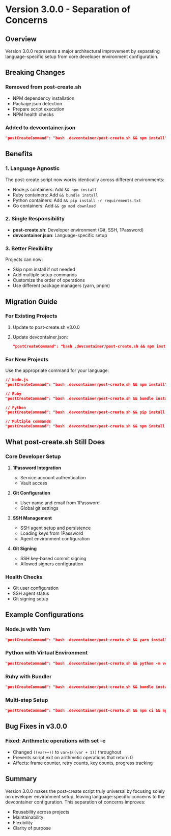 # Version 3.0.0 - Separation of Concerns

## Overview

Version 3.0.0 represents a major architectural improvement by separating language-specific setup from core developer environment configuration.

## Breaking Changes

### Removed from post-create.sh

- NPM dependency installation
- Package.json detection
- Prepare script execution
- NPM health checks

### Added to devcontainer.json

```json
"postCreateCommand": "bash .devcontainer/post-create.sh && npm install"
```

## Benefits

### 1. **Language Agnostic**

The post-create script now works identically across different environments:

- Node.js containers: Add `&& npm install`
- Ruby containers: Add `&& bundle install`
- Python containers: Add `&& pip install -r requirements.txt`
- Go containers: Add `&& go mod download`

### 2. **Single Responsibility**

- **post-create.sh**: Developer environment (Git, SSH, 1Password)
- **devcontainer.json**: Language-specific setup

### 3. **Better Flexibility**

Projects can now:

- Skip npm install if not needed
- Add multiple setup commands
- Customize the order of operations
- Use different package managers (yarn, pnpm)

## Migration Guide

### For Existing Projects

1. Update to post-create.sh v3.0.0
2. Update devcontainer.json:

   ```json
   "postCreateCommand": "bash .devcontainer/post-create.sh && npm install"
   ```

### For New Projects

Use the appropriate command for your language:

```json
// Node.js
"postCreateCommand": "bash .devcontainer/post-create.sh && npm install"

// Ruby
"postCreateCommand": "bash .devcontainer/post-create.sh && bundle install"

// Python
"postCreateCommand": "bash .devcontainer/post-create.sh && pip install -r requirements.txt"

// Multiple commands
"postCreateCommand": "bash .devcontainer/post-create.sh && npm install && npm run prepare"
```

## What post-create.sh Still Does

### Core Developer Setup

1. **1Password Integration**
   - Service account authentication
   - Vault access

2. **Git Configuration**
   - User name and email from 1Password
   - Global git settings

3. **SSH Management**
   - SSH agent setup and persistence
   - Loading keys from 1Password
   - Agent environment configuration

4. **Git Signing**
   - SSH key-based commit signing
   - Allowed signers configuration

### Health Checks

- Git user configuration
- SSH agent status
- Git signing setup

## Example Configurations

### Node.js with Yarn

```json
"postCreateCommand": "bash .devcontainer/post-create.sh && yarn install"
```

### Python with Virtual Environment

```json
"postCreateCommand": "bash .devcontainer/post-create.sh && python -m venv .venv && .venv/bin/pip install -r requirements.txt"
```

### Ruby with Bundler

```json
"postCreateCommand": "bash .devcontainer/post-create.sh && bundle install --path vendor/bundle"
```

### Multi-step Setup

```json
"postCreateCommand": "bash .devcontainer/post-create.sh && npm ci && npm run build && npm run test"
```

## Bug Fixes in v3.0.0

### Fixed: Arithmetic operations with set -e

- Changed `((var++))` to `var=$((var + 1))` throughout
- Prevents script exit on arithmetic operations that return 0
- Affects: frame counter, retry counts, key counts, progress tracking

## Summary

Version 3.0.0 makes the post-create script truly universal by focusing solely on developer environment setup, leaving language-specific concerns to the devcontainer configuration. This separation of concerns improves:

- Reusability across projects
- Maintainability
- Flexibility
- Clarity of purpose
